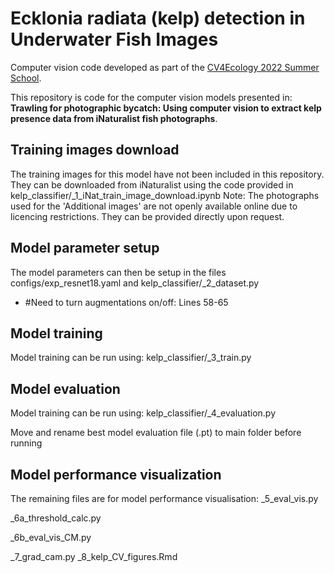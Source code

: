# Ecklonia radiata (kelp) detection in Underwater Fish Images
Computer vision code developed as part of the [CV4Ecology 2022 Summer School](https://cv4ecology.caltech.edu/).

This repository is code for the computer vision models presented in:
**Trawling for photographic bycatch: Using computer vision to extract kelp presence data from iNaturalist fish photographs**. 


## Training images download

The  training images for this model have not been included in this repository.
They can be downloaded from iNaturalist using the code provided in kelp_classifier/_1_iNat_train_image_download.ipynb
Note: The photographs used for the 'Additional images' are not openly available online due to licencing restrictions. They can be provided directly upon request.


## Model parameter setup
The model parameters can then be setup in the files 
configs/exp_resnet18.yaml
and
kelp_classifier/_2_dataset.py
- #Need to turn augmentations on/off: Lines 58-65

## Model training
Model training can be run using: kelp_classifier/_3_train.py

## Model evaluation

Model training can be run using: kelp_classifier/_4_evaluation.py

 Move and rename best model evaluation file (.pt) to main folder before running

 ## Model performance visualization 
The remaining files are for model performance visualisation:
_5_eval_vis.py

_6a_threshold_calc.py

_6b_eval_vis_CM.py

_7_grad_cam.py
_8_kelp_CV_figures.Rmd


